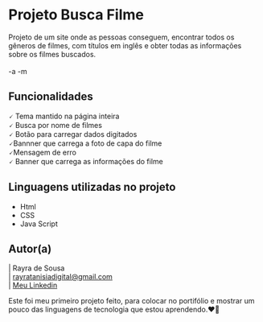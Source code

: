  # Projeto Busca Filme 
Projeto de um site onde as pessoas conseguem, encontrar todos os gêneros de filmes, com títulos em inglês e obter todas as informações sobre os filmes buscados. <br> <br>
-a -m

## Funcionalidades

🗸 Tema mantido na página inteira <br>
🗸 Busca por nome de filmes <br>
🗸 Botão para carregar dados digitados<br>
🗸Bannner que carrega a foto de capa do filme<br>
🗸Mensagem de erro<br>
🗸 Banner que carrega as informações do filme

## Linguagens utilizadas no projeto
* Html
* CSS
* Java Script

## Autor(a)

| Rayra de Sousa <br>
| rayratanisiadigital@gmail.com<br>
| [Meu Linkedin](https://www.linkedin.com/in/rayra-tanisia-sousa-624578204/)

Este foi meu primeiro projeto feito, para colocar no portifólio e mostrar um pouco das linguagens de tecnologia que estou aprendendo.❤️🚧